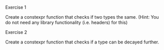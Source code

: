 Exercise 1

Create a constexpr function that checks if two types the same.  (Hint:  You do not need
any library functionality (i.e. headers) for this)


Exercise 2

Create a constexpr function that checks if a type can be decayed further.
